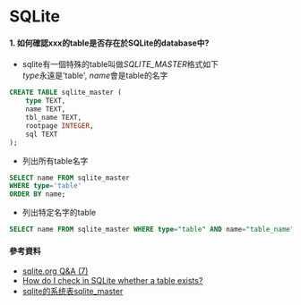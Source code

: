 SQLite
====

#### 1. 如何確認xxx的table是否存在於SQLite的database中?
* sqlite有一個特殊的table叫做*SQLITE_MASTER*格式如下<br />
*type*永遠是'table', *name*會是table的名字
```sql
CREATE TABLE sqlite_master (
    type TEXT,
    name TEXT,
    tbl_name TEXT,
    rootpage INTEGER,
    sql TEXT
);
```
* 列出所有table名字
```sql
SELECT name FROM sqlite_master
WHERE type='table'
ORDER BY name;
```
* 列出特定名字的table
```sql
SELECT name FROM sqlite_master WHERE type="table" AND name="table_name"
```


#### 參考資料
* [sqlite.org Q&A (7)](https://www.sqlite.org/faq.html)
* [How do I check in SQLite whether a table exists?](http://stackoverflow.com/questions/1601151/how-do-i-check-in-sqlite-whether-a-table-exists)
* [sqlite的系统表sqlite_master](http://blog.csdn.net/xingfeng0501/article/details/7804378)
